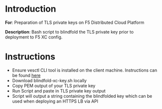 # **Introduction**

**For**: Preparation of TLS private keys on F5 Distributed Cloud Platform

**Description**: Bash script to blindfold the TLS private key prior to deployment to F5 XC config. 

# **Instructions**

* Ensure vesctl CLI tool is installed on the client machine.  Instructions can be found [here](https://gitlab.com/volterra.io/vesctl/-/tree/main)
* Download blindfold-xc-key.sh locally
* Copy PEM output of your TLS private key
* Run Script and paste in TLS private key output
* Script will output a string containing the blindfolded key which can be used when deploying an HTTPS LB via API

